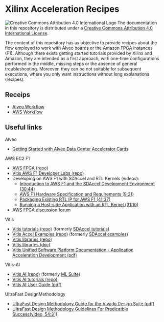 # Xilinx Acceleration Recipes

![Creative Commons Attribution 4.0 International Logo](https://i.creativecommons.org/l/by/4.0/80x15.png)
The documentation in this repository is distributed under a
[Creative Commons Attribution 4.0 International License](https://creativecommons.org/licenses/by/4.0/).

The content of this repository has as objective to provide recipes about the flow employed to work with Alveo boards or the Amazon FPGA instances (F1). Although there exists getting started tutorials provided by Xilinx and Amazon, they are intended as a first approach, with one-time configurations performed in the middle, missing steps or the absence of general troubleshooting. Moreover, they can be not suitable for subsequent executions, where you only want instructions without long explanations (recipes).

## Receips

* [Alveo Workflow](alveo-workflow.md)
* [AWS Workflow](aws-workflow.md)

## Useful links

Alveo
* [Getting Started with Alveo Data Center Accelerator Cards](https://www.xilinx.com/support/documentation/boards_and_kits/accelerator-cards/2019_2/ug1301-getting-started-guide-alveo-accelerator-cards.pdf)

AWS EC2 F1
* [AWS FPGA (repo)](https://github.com/aws/aws-fpga)
* [Vitis AWS F1 Developer Labs (repo)](https://github.com/Xilinx/SDAccel-AWS-F1-Developer-Labs)
* Developing on AWS F1 with SDAccel and RTL Kernels (videos):
  * [Introduction to AWS F1 and the SDAccel Development Environment (30:44)](https://www.xilinx.com/video/software/developing-on-aws-f1-with-sdaccel-and-rtl-kernels-part1.html)
  * [AWS F1 Hardware Specification and Requirements (9:21)](https://www.xilinx.com/video/software/developing-on-aws-f1-with-sdaccel-and-rtl-kernels-part2.html)
  * [Packaging Existing RTL IP for AWS F1 (41:37)](https://www.xilinx.com/video/software/developing-on-aws-f1-with-sdaccel-and-rtl-kernels-part3.html)
  * [Running a Host-side Application with an RTL Kernel (31:10)](https://www.xilinx.com/video/software/developing-on-aws-f1-with-sdaccel-and-rtl-kernels-part4.html)
* [AWS FPGA discussion forum](https://forums.aws.amazon.com/forum.jspa?forumID=243)

Vitis
* [Vitis tutorials (repo)](https://github.com/Xilinx/Vitis-Tutorials) (formerly [SDAccel tutorials](https://github.com/Xilinx/SDAccel-Tutorials))
* [Vitis Accel Examples (repo)](https://github.com/Xilinx/Vitis_Accel_Examples) (formerly [SDAccel examples](https://github.com/Xilinx/SDAccel_Examples))
* [Vitis libraries (repo)](https://github.com/Xilinx/Vitis_Libraries)
* [Vitis libraries (doc)](https://xilinx.github.io/Vitis_Libraries)
* [Vitis Unified Software Platform Documentation - Application Acceleration Development (pdf)](https://www.xilinx.com/support/documentation/sw_manuals/xilinx2020_1/ug1393-vitis-application-acceleration.pdf)

Vitis-AI
* [Vitis AI (repo)](https://github.com/Xilinx/Vitis-AI) (formerly [ML Suite](https://github.com/Xilinx/ml-suite))
* [Vitis AI tutorials (repo)](https://github.com/Xilinx/Vitis-AI-Tutorials)
* [Vitis AI User Guide (pdf)](https://www.xilinx.com/support/documentation/sw_manuals/vitis_ai/1_2/ug1414-vitis-ai.pdf)

UltraFast DesignMethodology
* [UltraFast Design Methodology Guide for the Vivado Design Suite (pdf)](https://www.xilinx.com/support/documentation/sw_manuals/xilinx2020_1/ug949-vivado-design-methodology.pdf)
* [UltraFast Design Methodology Guidelines For Predicatble Success(video, 54:31)](https://www.xilinx.com/products/design-tools/ultrafast.html)
